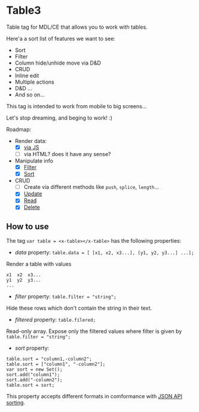 # Table3

Table tag for MDL/CE that allows you to work with tables.

Here'a a sort list of features we want to see:
- Sort
- Filter
- Column hide/unhide move via D&D
- CRUD
- Inline edit
- Multiple actions
- D&D
...
- And so on...

This tag is intended to work from mobile to big screens...

Let's stop dreaming, and beging to work! :)

Roadmap:

- Render data:
  - [x] [via JS](https://github.com/m3co/table3/commit/f0a18b015cd07f2f2d591e03971afaf42a42651e)
  - [ ] via HTML? does it have any sense?
- Manipulate info
  - [x] [Filter](https://github.com/m3co/table3/commit/0dfd8c3af7d994ad1ce157f6e701324c12de3acd)
  - [x] [Sort](https://github.com/m3co/table3/commit/12dc6d9733d089703026b410f31456a5c171c183)
- CRUD
  - [ ] Create via different methods like ```push```, ```splice```, ```length```...
  - [x] [Update](https://github.com/m3co/table3/commit/5f6a6ac37980e7f95ece31550780e41d19cb5f37)
  - [x] [Read](https://github.com/m3co/table3/commit/69de11704c3fe93eb5f2f9655b25a692ead1ab79)
  - [x] [Delete](https://github.com/m3co/table3/commit/69de11704c3fe93eb5f2f9655b25a692ead1ab79)

## How to use

The tag ```var table = <x-table></x-table>``` has the following properties:

* _data_ property:
```table.data = [ [x1, x2, x3...], [y1, y2, y3...] ...];```

Render a table with values

```
x1  x2  x3...
y1  y2  y3...
...
```

* _filter_ property:
```table.filter = "string";```

Hide these rows which don't contain the string in their text.

* _filtered_ property:
```table.filered;```

Read-only array. Expose only the filtered values where filter is given by ```table.filter = "string";```

* _sort_ property:
```
table.sort = "column1,-column2";
table.sort = ["column1", "-column2"];
var sort = new Set();
sort.add("column1");
sort.add("-column2");
table.sort = sort;
```

This property accepts different formats in comformance with [JSON API sorting](jsonapi.org/format/#fetching-sorting).
